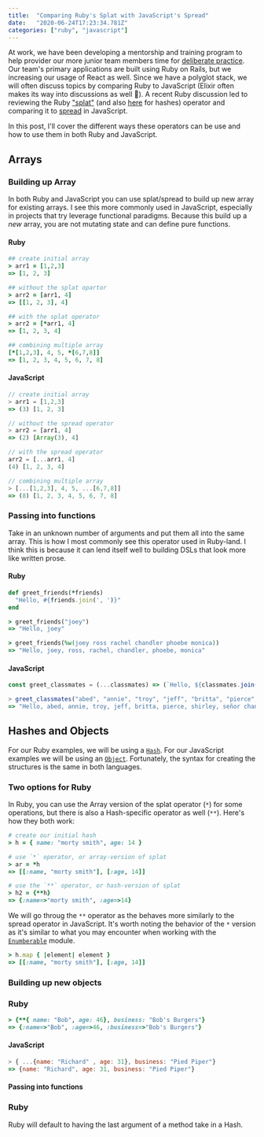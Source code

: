 ```yaml
---
title:  "Comparing Ruby's Splat with JavaScript's Spread"
date:   "2020-06-24T17:23:34.781Z"
categories: ["ruby", "javascript"]
---
```


At work, we have been developing a mentorship and training program to help provider our more junior team members time for [deliberate practice](https://www.calnewport.com/blog/2010/01/06/the-grandmaster-in-the-corner-office-what-the-study-of-chess-experts-teaches-us-about-building-a-remarkable-life/). Our team's primary applications are built using Ruby on Rails, but we increasing our usage of React as well. Since we have a polyglot stack, we will often discuss topics by comparing Ruby to JavaScript (Elixir often makes its way into discussions as well 💜). A recent Ruby discussion led to reviewing the Ruby ["splat"](https://docs.ruby-lang.org/en/2.0.0/syntax/calling_methods_rdoc.html#label-Array+to+Arguments+Conversion) (and also [here](https://docs.ruby-lang.org/en/2.0.0/syntax/calling_methods_rdoc.html#label-Hash+to+Keyword+Arguments+Conversion) for hashes) operator and comparing it to [spread](https://developer.mozilla.org/en-US/docs/Web/JavaScript/Reference/Operators/Spread_syntax) in JavaScript.

In this post, I'll cover the different ways these operators can be use and how to use them in both Ruby and JavaScript.

## Arrays

### Building up Array

In both Ruby and JavaScript you can use splat/spread to build up new array for existing arrays. I see this more commonly used in JavaScript, especially in projects that try leverage functional paradigms. Because this build up a _new_ array, you are not mutating state and can define pure functions.

#### Ruby

```ruby
## create initial array
> arr1 = [1,2,3]
=> [1, 2, 3]

## without the splat opartor
> arr2 = [arr1, 4]
=> [[1, 2, 3], 4]

## with the splat operator
> arr2 = [*arr1, 4]
=> [1, 2, 3, 4]

## combining multiple array
[*[1,2,3], 4, 5, *[6,7,8]]
=> [1, 2, 3, 4, 5, 6, 7, 8]
```

#### JavaScript

```javascript
// create initial array
> arr1 = [1,2,3]
=> (3) [1, 2, 3]

// without the spread operator
> arr2 = [arr1, 4]
=> (2) [Array(3), 4]

// with the spread operator
arr2 = [...arr1, 4]
(4) [1, 2, 3, 4]

// combining multiple array
> [...[1,2,3], 4, 5, ...[6,7,8]]
=> (8) [1, 2, 3, 4, 5, 6, 7, 8]
```

### Passing into functions

Take in an unknown number of arguments and put them all into the same array. This is how I most commonly see this operator used in Ruby-land. I think this is because it can lend itself well to building DSLs that look more like written prose. 

#### Ruby

```ruby
def greet_friends(*friends)
  "Hello, #{friends.join(', ')}"
end

> greet_friends("joey")
=> "Hello, joey"

> greet_friends(%w(joey ross rachel chandler phoebe monica))
=> "Hello, joey, ross, rachel, chandler, phoebe, monica"
```

#### JavaScript

```javascript
const greet_classmates = (...classmates) => (`Hello, ${classmates.join(", ")}` )

> greet_classmates("abed", "annie", "troy", "jeff", "britta", "pierce", "shirley", "señor chang")
=> "Hello, abed, annie, troy, jeff, britta, pierce, shirley, señor chang"
```

## Hashes and Objects

For our Ruby examples, we will be using a [`Hash`](https://ruby-doc.org/core-2.7.1/Hash.html). For our JavaScript examples we will be using an [`Object`](https://developer.mozilla.org/en-US/docs/Web/JavaScript/Reference/Global_Objects/Object). Fortunately, the syntax for creating the structures is the same in both languages.

### Two options for Ruby

In Ruby, you can use the Array version of the splat operator (`*`) for some operations, but there is also a Hash-specific operator as well (`**`). Here's how they both work:

```ruby
# create our initial hash
> h = { name: "morty smith", age: 14 }

# use `*` operator, or array-version of splat
> ar = *h
=> [[:name, "morty smith"], [:age, 14]]

# use the `**` operator, or hash-version of splat
> h2 = {**h}
=> {:name=>"morty smith", :age=>14}
```

We will go throug the `**` operator as the behaves more similarly to the spread operator in JavaScript. It's worth noting the behavior of the `*` version as it's similar to what you may encounter when working with the [`Enumberable`](https://ruby-doc.org/core-2.7.1/Enumerable.html) module.

```ruby
> h.map { |element| element }
=> [[:name, "morty smith"], [:age, 14]]
```

### Building up new objects

### Ruby

```ruby
> {**{ name: "Bob", age: 46}, business: "Bob's Burgers"}
=> {:name=>"Bob", :age=>46, :business=>"Bob's Burgers"}
```

#### JavaScript

```JavaScript
> { ...{name: "Richard" , age: 31}, business: "Pied Piper"}
=> {name: "Richard", age: 31, business: "Pied Piper"}
```

#### Passing into functions

### Ruby

Ruby will default to having the last argument of a method take in a Hash. 
